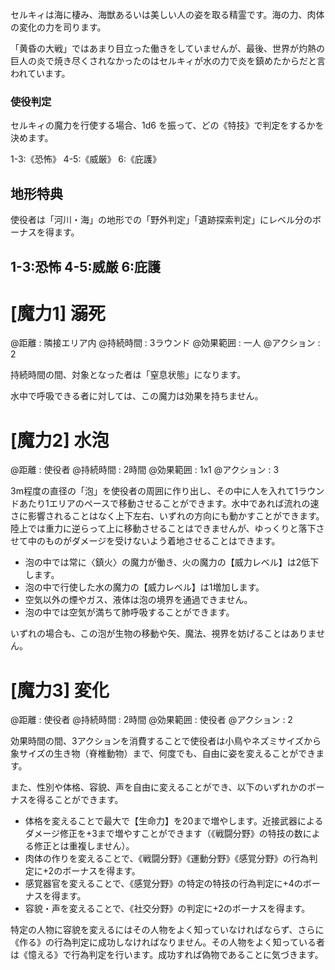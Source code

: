 セルキィは海に棲み、海獣あるいは美しい人の姿を取る精霊です。海の力、肉体の変化の力を司ります。

「黄昏の大戦」ではあまり目立った働きをしていませんが、最後、世界が灼熱の巨人の炎で焼き尽くされなかったのはセルキィが水の力で炎を鎮めたからだと言われています。

### 使役判定

セルキィの魔力を行使する場合、1d6 を振って、どの《特技》で判定をするかを決めます。

1-3:《恐怖》	4-5:《威厳》	6:《庇護》


## 地形特典

使役者は「河川・海」の地形での「野外判定」「遺跡探索判定」にレベル分のボーナスを得ます。


## 1-3:恐怖	4-5:威厳	6:庇護

# [魔力1] 溺死

@距離 : 隣接エリア内	@持続時間 : 3ラウンド	@効果範囲 : 一人	@アクション : 2

持続時間の間、対象となった者は「窒息状態」になります。

水中で呼吸できる者に対しては、この魔力は効果を持ちません。


# [魔力2] 水泡

@距離 : 使役者	@持続時間 : 2時間	@効果範囲 : 1x1	@アクション : 3

3m程度の直径の「泡」を使役者の周囲に作り出し、その中に人を入れて1ラウンドあたり1エリアのペースで移動させることができます。水中であれば流れの速さに影響されることはなく上下左右、いずれの方向にも動かすことができます。陸上では重力に逆らって上に移動させることはできませんが、ゆっくりと落下させて中のものがダメージを受けないよう着地させることはできます。

* 泡の中では常に〈鎮火〉の魔力が働き、火の魔力の【威力レベル】は2低下します。
* 泡の中で行使した水の魔力の【威力レベル】は1増加します。
* 空気以外の煙やガス、液体は泡の境界を通過できません。
* 泡の中では空気が満ちて肺呼吸することができます。

いずれの場合も、この泡が生物の移動や矢、魔法、視界を妨げることはありません。


# [魔力3] 変化

@距離 : 使役者	@持続時間 : 2時間	@効果範囲 : 使役者	@アクション : 2

効果時間の間、3アクションを消費することで使役者は小鳥やネズミサイズから象サイズの生き物（脊椎動物）まで、何度でも、自由に姿を変えることができます。

また、性別や体格、容貌、声を自由に変えることができ、以下のいずれかのボーナスを得ることができます。

* 体格を変えることで最大で【生命力】を20まで増やします。近接武器によるダメージ修正を+3まで増やすことができます（《戦闘分野》の特技の数による修正とは重複しません）。
* 肉体の作りを変えることで、《戦闘分野》《運動分野》《感覚分野》の行為判定に+2のボーナスを得ます。
* 感覚器官を変えることで、《感覚分野》の特定の特技の行為判定に+4のボーナスを得ます。
* 容貌・声を変えることで、《社交分野》の判定に+2のボーナスを得ます。

特定の人物に容貌を変えるにはその人物をよく知っていなければならず、さらに《作る》の行為判定に成功しなければなりません。その人物をよく知っている者は《憶える》で行為判定を行います。成功すれば偽物であることに気づきます。
